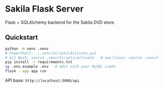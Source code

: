# Sakila Flask Server

Flask + SQLAlchemy backend for the Sakila DVD store.

## Quickstart
```bash
python -m venv .venv
# PowerShell: .\.venv\Scripts\Activate.ps1
# Git Bash: source .venv/Scripts/activate   # mac/linux: source .venv/bin/activate
pip install -r requirements.txt
cp .env.example .env   # edit with your MySQL creds
flask --app app run
```
API base: `http://localhost:5000/api`
